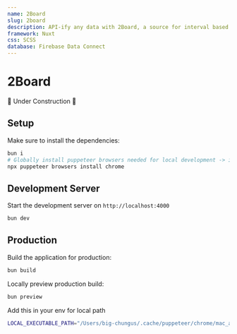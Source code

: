 ```yaml
---
name: 2Board
slug: 2board
description: API-ify any data with 2Board, a source for interval based data collection and analysis.
framework: Nuxt
css: SCSS
database: Firebase Data Connect
---
```


# 2Board

🚧 Under Construction 🚧

## Setup

Make sure to install the dependencies:

```bash
bun i
# Globally install puppeteer browsers needed for local development -> installs to ~/.cache/puppeteer/browsers/...
npx puppeteer browsers install chrome
```

## Development Server

Start the development server on `http://localhost:4000`

```bash
bun dev
```

## Production

Build the application for production:

```bash
bun build
```

Locally preview production build:

```bash
bun preview
```

Add this in your env for local path

```bash
LOCAL_EXECUTABLE_PATH="/Users/big-chungus/.cache/puppeteer/chrome/mac_arm-130.0.6723.69/chrome-mac-arm64/Google Chrome for Testing.app/Contents/MacOS/Google Chrome for Testing"
```
